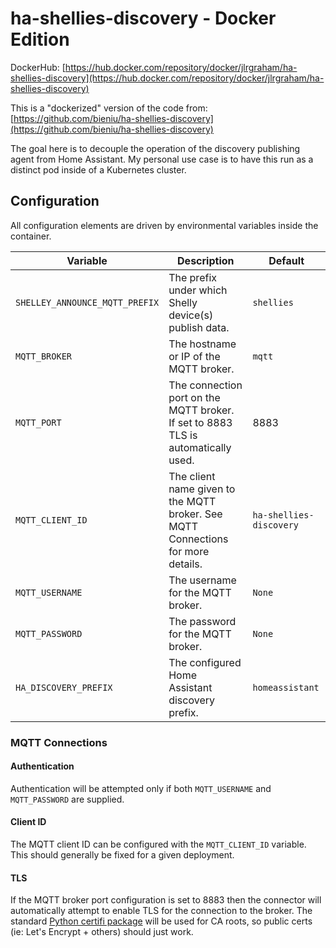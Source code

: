 # ha-shellies-discovery - Docker Edition

DockerHub: [https://hub.docker.com/repository/docker/jlrgraham/ha-shellies-discovery](https://hub.docker.com/repository/docker/jlrgraham/ha-shellies-discovery)

This is a "dockerized" version of the code from: [https://github.com/bieniu/ha-shellies-discovery](https://github.com/bieniu/ha-shellies-discovery)

The goal here is to decouple the operation of the discovery publishing agent from Home Assistant.  My personal use case is to have this run as a distinct pod inside of a Kubernetes cluster.

## Configuration

All configuration elements are driven by environmental variables inside the container.

| Variable | Description | Default |
| -------- | ----------- | ------- |
| `SHELLEY_ANNOUNCE_MQTT_PREFIX` | The prefix under which Shelly device(s) publish data. | `shellies` |
| `MQTT_BROKER` | The hostname or IP of the MQTT broker. | `mqtt` |
| `MQTT_PORT` | The connection port on the MQTT broker.  If set to 8883 TLS is automatically used. | 8883 |
| `MQTT_CLIENT_ID` | The client name given to the MQTT broker.  See MQTT Connections for more details. | `ha-shellies-discovery` |
| `MQTT_USERNAME` | The username for the MQTT broker. | `None` |
| `MQTT_PASSWORD` | The password for the MQTT broker. | `None` |
| `HA_DISCOVERY_PREFIX` | The configured Home Assistant discovery prefix. | `homeassistant` |


### MQTT Connections

#### Authentication

Authentication will be attempted only if both `MQTT_USERNAME` and `MQTT_PASSWORD` are supplied.

#### Client ID

The MQTT client ID can be configured with the `MQTT_CLIENT_ID` variable.  This should generally be fixed for a given deployment.

#### TLS

If the MQTT broker port configuration is set to 8883 then the connector will automatically attempt to enable TLS for the connection to the broker.  The standard [Python certifi package](https://pypi.org/project/certifi/) will be used for CA roots, so public certs (ie: Let's Encrypt + others) should just work.
